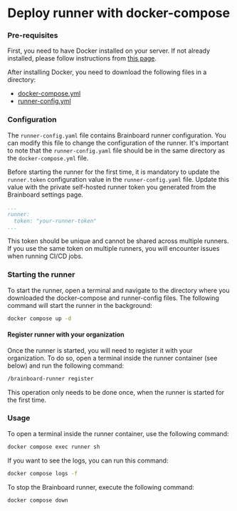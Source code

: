 # Deploy runner with docker-compose

### Pre-requisites

First, you need to have Docker installed on your server. If not already installed, please follow instructions from [this page](https://docs.docker.com/engine/install/).

After installing Docker, you need to download the following files in a directory:

* [docker-compose.yml](https://gitlab.com/brainboard/brainboard/-/blob/main/runner-assets/docker-compose.yaml)
* [runner-config.yml](https://gitlab.com/brainboard/brainboard/-/blob/main/runner-assets/runner-config.yaml)



### Configuration

The `runner-config.yaml` file contains Brainboard runner configuration. You can modify this file to change the configuration of the runner. It's important to note that the `runner-config.yaml` file should be in the same directory as the `docker-compose.yml` file.

Before starting the runner for the first time, it is mandatory to update the `runner.token` configuration value in the `runner-config.yaml` file. Update this value with the private self-hosted runner token you generated from the Brainboard settings page.

```yaml
...
runner:
  token: "your-runner-token"
...
```

This token should be unique and cannot be shared across multiple runners. If you use the same token on multiple runners, you will encounter issues when running CI/CD jobs.

### Starting the runner

To start the runner, open a terminal and navigate to the directory where you downloaded the docker-compose and runner-config files. The following command will start the runner in the background:

```bash
docker compose up -d
```

#### Register runner with your organization

Once the runner is started, you will need to register it with your organization. To do so, open a terminal inside the runner container (see below) and run the following command:

```bash
/brainboard-runner register
```

This operation only needs to be done once, when the runner is started for the first time.

### Usage

To open a terminal inside the runner container, use the following command:

```bash
docker compose exec runner sh
```

If you want to see the logs, you can run this command:

```bash
docker compose logs -f
```

To stop the Brainboard runner, execute the following command:

```bash
docker compose down
```
